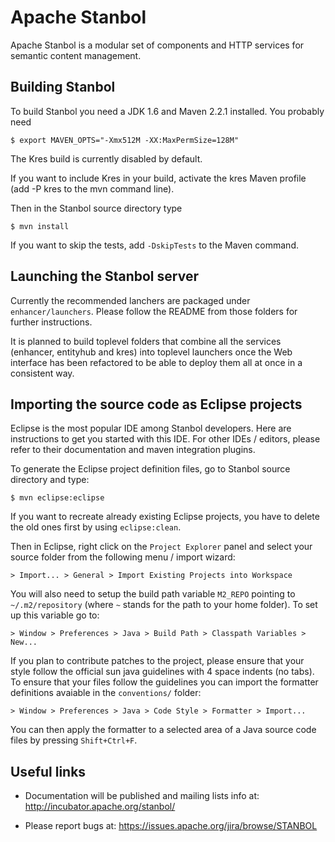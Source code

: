 # Apache Stanbol

Apache Stanbol is a modular set of components and HTTP services for
semantic content management.


## Building Stanbol

To build Stanbol you need a JDK 1.6 and Maven 2.2.1 installed. You probably
need

    $ export MAVEN_OPTS="-Xmx512M -XX:MaxPermSize=128M"

The Kres build is currently disabled by default.

If you want to include Kres in your build, activate the kres Maven profile
(add -P kres to the mvn command line). 

Then in the Stanbol source directory type

    $ mvn install

If you want to skip the tests, add `-DskipTests` to the Maven command.


## Launching the Stanbol server

Currently the recommended lanchers are packaged under
`enhancer/launchers`.  Please follow the README from those folders for
further instructions.

It is planned to build toplevel folders that combine all the services
(enhancer, entityhub and kres) into toplevel launchers once the Web
interface has been refactored to be able to deploy them all at once in
a consistent way.


## Importing the source code as Eclipse projects

Eclipse is the most popular IDE among Stanbol developers. Here are
instructions to get you started with this IDE. For other IDEs / editors,
please refer to their documentation and maven integration plugins.

To generate the Eclipse project definition files, go to Stanbol source
directory and type:

    $ mvn eclipse:eclipse

If you want to recreate already existing Eclipse projects, you have to delete
the old ones first by using `eclipse:clean`.

Then in Eclipse, right click on the `Project Explorer` panel and select
your source folder from the following menu / import wizard:

    > Import... > General > Import Existing Projects into Workspace

You will also need to setup the build path variable `M2_REPO` pointing to
`~/.m2/repository` (where `~` stands for the path to your home folder). To set
up this variable go to:

    > Window > Preferences > Java > Build Path > Classpath Variables > New...

If you plan to contribute patches to the project, please ensure that your style
follow the official sun java guidelines with 4 space indents (no tabs). To
ensure that your files follow the guidelines you can import the formatter
definitions avaiable in the `conventions/` folder:

    > Window > Preferences > Java > Code Style > Formatter > Import...

You can then apply the formatter to a selected area of a Java source code files
by pressing `Shift+Ctrl+F`.


## Useful links

  - Documentation will be published and mailing lists info at:
    http://incubator.apache.org/stanbol/

  - Please report bugs at:
    https://issues.apache.org/jira/browse/STANBOL

